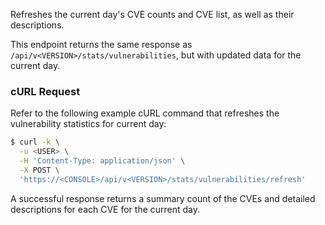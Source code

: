Refreshes the current day's CVE counts and CVE list, as well as their descriptions.

This endpoint returns the same response as `/api/v<VERSION>/stats/vulnerabilities`, but with updated data for the current day.

### cURL Request

Refer to the following example cURL command that refreshes the vulnerability statistics for current day:

```bash
$ curl -k \
  -u <USER> \
  -H 'Content-Type: application/json' \
  -X POST \
  'https://<CONSOLE>/api/v<VERSION>/stats/vulnerabilities/refresh'
```
A successful response returns a summary count of the CVEs and detailed descriptions for each CVE for the current day.
